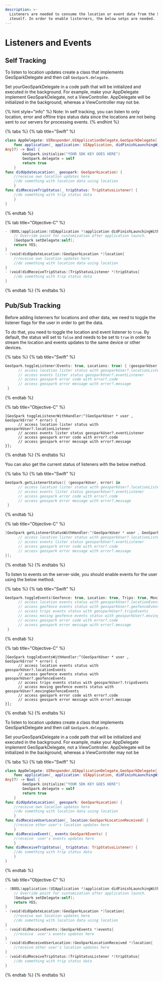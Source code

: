 ```yaml
---
description: >-
  Listeners are needed to consume the location or event data from the SDK
  iteself. In order to enable listerners, the below setps are needed.
---
```


# Listeners and Events

## Self Tracking

To listen to location updates create a class that implements GeoSparkDelegate and then call `GeoSpark.delegate.`

Set yourGeoSparkDelegate in a code path that will be initialized and executed in the background. For example, make your AppDelegate implement GeoSparkDelegate, not a ViewController. AppDelegate will be initialized in the background, whereas a ViewController may not be.

{% hint style="info" %}
Note: In self tracking, you can listen to only location, error and offline trips status data since the locations are not being sent to our servers for processing events.
{% endhint %}

{% tabs %}
{% tab title="Swift" %}
```swift
class AppDelegate: UIResponder,UIApplicationDelegate,GeoSparkDelegate{
    func application(_ application: UIApplication, didFinishLaunchingWithOptions launchOptions: [UIApplication.LaunchOptionsKey:
Any]?) -> Bool {
        GeoSpark.initialize("YOUR SDK KEY GOES HERE")
        GeoSpark.delegate = self
        return true
    }
func didUpdateLocation(_ geospark: GeoSparkLocation) {
    //receive own location updates here
    //do something with location data using location
    }  
func didReceiveTripStatus(_ tripStatus: TripStatusListener) {
    //do something with trip status data
    }  
}
```
{% endtab %}

{% tab title="Objective-C" %}
```swift
- (BOOL)application:(UIApplication *)application didFinishLaunchingWithOptions:(NSDictionary *)launchOptions {
    // Override point for customization after application launch.
    [GeoSpark setDelegate:self];
    return YES;
}
- (void)didUpdateLocation:(GeoSparkLocation *)location{
    //receive own location updates here
    //do something with location data using location
}
- (void)didReceiveTripStatus:(TripStatusListener *)tripStatus{
    //do something with trip status data
}
```
{% endtab %}
{% endtabs %}

## Pub/Sub Tracking

Before adding listerners for locations and other data, we need to toggle the listener flags for the user in order to get the data.

To do that, you need to toggle the location and event listener to `true`. By default, the status will set to `false` and needs to be set to `true` in order to stream the location and events updates to the same device or other devices.

{% tabs %}
{% tab title="Swift" %}
```swift
GeoSpark.toggleListener(Events: true, Locations: true) { (geosparkUser, error) in
      // access location lister status with geosparkUser?.locationListener
      // access events lister status geosparkUser?.eventListener
      // access geospark error code with error?.code
      // access geospark error message with error?.message 
 }
```
{% endtab %}

{% tab title="Objective-C" %}
```
[GeoSpark toggleListenerWithHandler:^(GeoSparkUser * user , GeoSparkError * error) {
      // access location lister status with geosparkUser?.locationListener
      // access events lister status geosparkUser?.eventListener
      // access geospark error code with error?.code
      // access geospark error message with error?.message    
}];
```
{% endtab %}
{% endtabs %}

You can also get the current status of listeners with the below method.

{% tabs %}
{% tab title="Swift" %}
```swift
GeoSpark.getListenerStatus({ (geosparkUser, error) in
      // access location lister status with geosparkUser?.locationListener
      // access events lister status geosparkUser?.eventListener
      // access geospark error code with error?.code
      // access geospark error message with error?.message
 }
```
{% endtab %}

{% tab title="Objective-C" %}
```objectivec
[GeoSpark getListenerStatusWithHandler:^(GeoSparkUser * user , GeoSparkError * error) {
      // access location lister status with geosparkUser?.locationListener
      // access events lister status geosparkUser?.eventListener
      // access geospark error code with error?.code
      // access geospark error message with error?.message    
}];
```
{% endtab %}
{% endtabs %}

To listen to events on the server-side, you should enable events for the user using the below method.

{% tabs %}
{% tab title="Swift" %}
```swift
GeoSpark.toggleEvents(Geofence: true, Location: true, Trips: true, MovingGeofence: true { (GeoSparkUser, error) in
      // access location events status with geosparkUser?.locationEvents
      // access geofence events status with geosparkUser?.geofenceEvents
      // access trips events status with geosparkUser?.tripsEvents
      // access moving geofence events status with geosparkUser?.movingGeofenceEvents
      // access geospark error code with error?.code
      // access geospark error message with error?.message 
 }
```
{% endtab %}

{% tab title="Objective-C" %}
```
[GeoSpark toggleEventsWithHandler:^(GeoSparkUser * user , GeoSparkError * error) {
      // access location events status with geosparkUser?.locationEvents
      // access geofence events status with geosparkUser?.geofenceEvents
      // access trips events status with geosparkUser?.tripsEvents
      // access moving geofence events status with geosparkUser?.movingGeofenceEvents
      // access geospark error code with error?.code
      // access geospark error message with error?.message    
}];
```
{% endtab %}
{% endtabs %}

To listen to location updates create a class that implements GeoSparkDelegate and then call `GeoSpark.delegate.`

Set yourGeoSparkDelegate in a code path that will be initialized and executed in the background. For example, make your AppDelegate implement GeoSparkDelegate, not a ViewController. AppDelegate will be initialized in the background, whereas a ViewController may not be

{% tabs %}
{% tab title="Swift" %}
```swift
class AppDelegate: UIResponder,UIApplicationDelegate,GeoSparkDelegate{
    func application(_ application: UIApplication, didFinishLaunchingWithOptions launchOptions: [UIApplication.LaunchOptionsKey:
Any]?) -> Bool {
        GeoSpark.initialize("YOUR SDK KEY GOES HERE")
        GeoSpark.delegate = self
        return true
    }
func didUpdateLocation(_ geospark: GeoSparkLocation) {
    //receive own location updates here
    //do something with location data using location
    }
func didReceiveUserLocation(_ location:GeoSparkLocationReceived) {
    //receive other user's location updates here
    } 
func didReceiveEvent(_ events:GeoSparkEvents) {
    //receive  user's events updates here
    }
func didReceiveTripStatus(_ tripStatus: TripStatusListener) {
    //do something with trip status data
    }   
}
```
{% endtab %}

{% tab title="Objective-C" %}
```swift
- (BOOL)application:(UIApplication *)application didFinishLaunchingWithOptions:(NSDictionary *)launchOptions {
    // Override point for customization after application launch.
    [GeoSpark setDelegate:self];
    return YES;
}
- (void)didUpdateLocation:(GeoSparkLocation *)location{
    //receive own location updates here
    //do something with location data using location
}
- (void)didReceiveEvents:(GeoSparkEvents *)events{
    //receive  user's events updates here
}
- (void)didReceiveUserLocation:(GeoSparkLocationReceived *)location{
    //receive other user's location updates here
}
- (void)didReceiveTripStatus:(TripStatusListener *)tripStatus{
    //do something with trip status data
}
```
{% endtab %}
{% endtabs %}




